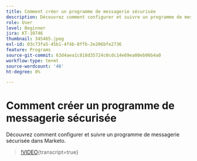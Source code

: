 ```yaml
---
title: Comment créer un programme de messagerie sécurisée
description: Découvrez comment configurer et suivre un programme de messagerie sécurisée dans Marketo.
role: User
level: Beginner
jira: KT-10746
thumbnail: 345465.jpeg
exl-id: 03c73fa5-45b1-4f4b-8ffb-2e206bfe2736
feature: Programs
source-git-commit: 63d4aea1c818d35724c0cdc14e69ea00eb06b4a0
workflow-type: tm+mt
source-wordcount: '46'
ht-degree: 0%

---
```


# Comment créer un programme de messagerie sécurisée

Découvrez comment configurer et suivre un programme de messagerie sécurisée dans Marketo.

>[!VIDEO](https://video.tv.adobe.com/v/345465/?quality=12&learn=on){transcript=true}
